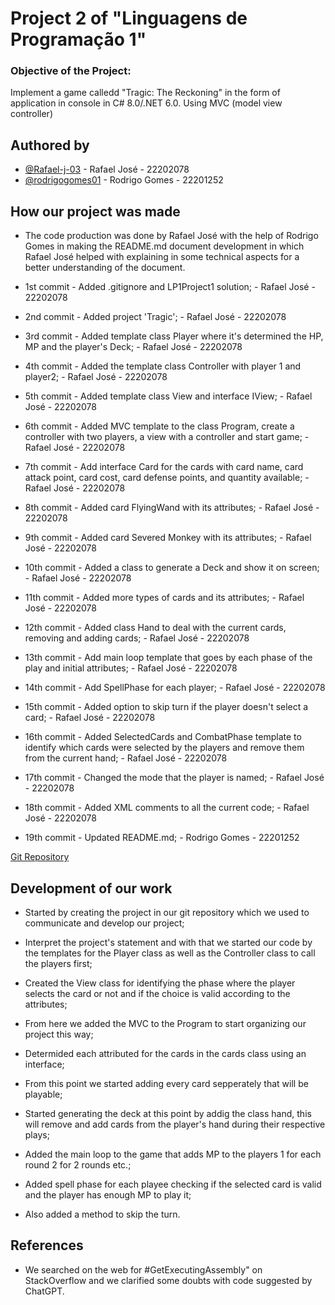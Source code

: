 # Project 2 of "Linguagens de Programação 1"

### Objective of the Project:

Implement a game calledd "Tragic: The Reckoning" in the form of application in console in C# 8.0/.NET 6.0. Using MVC (model view controller)

## Authored by

- [@Rafael-j-03](https://github.com/Rafael-j-03) - Rafael José - 22202078
- [@rodrigogomes01](https://github.com/rodrigogomes01) - Rodrigo Gomes - 22201252

## How our project was made

- The code production was done by Rafael José with the help of Rodrigo Gomes in making the README.md document development in which Rafael José helped with explaining in some technical aspects for a better understanding of the document.

- 1st commit - Added .gitignore and LP1Project1 solution; - Rafael José - 22202078

- 2nd commit - Added project 'Tragic'; - Rafael José - 22202078

- 3rd commit - Added template class Player where it's determined the HP, MP and the player's Deck; - Rafael José - 22202078

- 4th commit - Added the template class Controller with player 1 and player2; - Rafael José - 22202078

- 5th commit - Added template class View and interface IView; - Rafael José - 22202078

- 6th commit -  Added MVC template to the class Program, create a controller with two players, a view with a controller and start game; - Rafael José - 22202078

- 7th commit - Add interface Card for the cards with card name, card attack point, card cost, card defense points, and quantity available; - Rafael José - 22202078

- 8th commit - Added card FlyingWand with its attributes; - Rafael José - 22202078

- 9th commit - Added card Severed Monkey with its attributes; - Rafael José - 22202078

- 10th commit - Added a class to generate a Deck and show it on screen; - Rafael José - 22202078

- 11th commit - Added more types of cards and its attributes; - Rafael José - 22202078

- 12th commit - Added class Hand to deal with the current cards, removing and adding cards; - Rafael José - 22202078

- 13th commit - Add main loop template that goes by each phase of the play and initial attributes; - Rafael José - 22202078

- 14th commit - Add SpellPhase for each player; - Rafael José - 22202078

- 15th commit - Added option to skip turn if the player doesn't select a card; - Rafael José - 22202078

- 16th commit - Added SelectedCards and CombatPhase template to identify which cards were selected by the players and remove them from the current hand; - Rafael José - 22202078

- 17th commit - Changed the mode that the player is named; - Rafael José - 22202078

- 18th commit - Added XML comments to all the current code; - Rafael José - 22202078

- 19th commit - Updated README.md; - Rodrigo Gomes - 22201252

[Git Repository](https://github.com/Rafael-j-03/LP1Project2)

## Development of our work

- Started by creating the project in our git repository which we used to communicate and develop our project;

- Interpret the project's statement and with that we started our code by the templates for the Player class as well as the Controller class to call the players first;

- Created the View class for identifying the phase where the player selects the card or not and if the choice is valid according to the attributes;

- From here we added the MVC to the Program to start organizing our project this way;

- Determided each attributed for the cards in the cards class using an interface;

- From this point we started adding every card sepperately that will be playable;

- Started generating the deck at this point by addig the class hand, this will remove and add cards from the player's hand during their respective plays;

- Added the main loop to the game that adds MP to the players 1 for each round 2 for 2 rounds etc.;

- Added spell phase for each playee checking if the selected card is valid and the player has enough MP to play it;

- Also added a method to skip the turn.

## References

- We searched on the web for #GetExecutingAssembly" on StackOverflow and we clarified some doubts with code suggested by ChatGPT.
